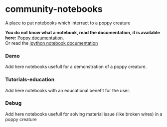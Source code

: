 # community-notebooks
A place to put notebooks which interract to a poppy creature

**You do not know what a notebook, read the documentation, it is available here:** [Poppy documentation](http://poppy-project.github.io/poppy-docs/).
<br/>
Or read the [ipython notebook documentation](http://ipython.org/notebook.html)

### Demo
Add here notebooks usefull for a demonstration of a poppy creature.

### Tutorials-education
Add here notebooks with an educational benefit for the user.

### Debug
Add here notebooks usefull for solving material issue (like broken wires) in a poppy creature


